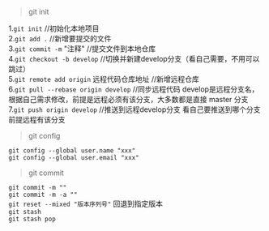 
> git init   

1.`git init` //初始化本地项目  
2.`git add .` //新增要提交的文件  
3.`git commit -m` "注释" //提交文件到本地仓库  
4.`git checkout -b develop` //切换并新建develop分支（看自己需要，不用可以跳过）  
5.`git remote add origin` 远程代码仓库地址 //新增远程仓库  
6.`git pull --rebase origin develop` //同步远程代码 develop是远程分支名，根据自己需求修改，前提是远程必须有该分支，大多数都是直接 master 分支  
7.`git push origin develop` //推送到远程develop分支 看自己要推送到哪个分支 前提远程有该分支  
  
> git config 

`git config --global user.name "xxx"`  
`git config --global user.email "xxx"`    

> git commit

`git commit -m ""`    
`git commit -m -a ""`   
`git reset --mixed "版本序列号"`  回退到指定版本     
`git stash`    
`git stash pop`   

